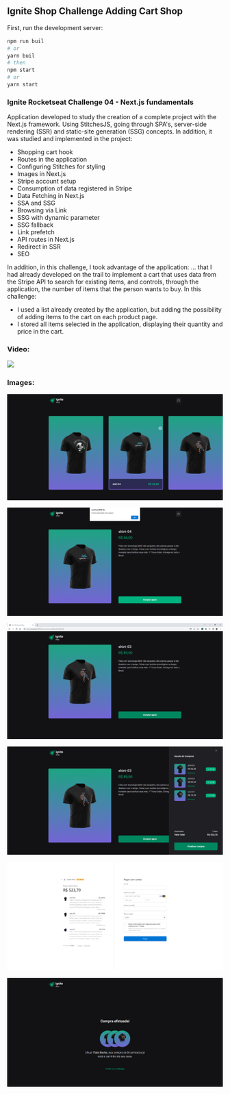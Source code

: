 ## Ignite Shop Challenge Adding Cart Shop

First, run the development server:

```bash
npm run buil
# or
yarn buil
# then
npm start
# or
yarn start
```

### Ignite Rocketseat Challenge 04 - Next.js fundamentals

Application developed to study the creation of a complete project with the Next.js framework. Using StitchesJS, going through SPA's, server-side rendering (SSR) and static-site generation (SSG) concepts.
  In addition, it was studied and implemented in the project:
- Shopping cart hook
- Routes in the application
- Configuring Stitches for styling
- Images in Next.js
- Stripe account setup
- Consumption of data registered in Stripe
- Data Fetching in Next.js
- SSA and SSG
- Browsing via Link
- SSG with dynamic parameter
- SSG fallback
- Link prefetch
- API routes in Next.js
- Redirect in SSR
- SEO

In addition, in this challenge, I took advantage of the application: ... that I had already developed on the trail to implement a cart that uses data from the Stripe API to search for existing items, and controls, through the application, the number of items that the person wants to buy.
In this challenge:
- I used a list already created by the application, but adding the possibility of adding items to the cart on each product page.
- I stored all items selected in the application, displaying their quantity and price in the cart.

### Video:
![](Ignite-shop-video.gif) 
</br>
### Images:
![](image01.png)

![](image02.png) 

![](image03.png)

![](image04.png) 

![](image05.png)

![](image06.png) 

